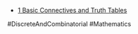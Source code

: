 - [1 Basic Connectives and Truth Tables](Basic%20Connectives%20and%20Truth%20Tables.md)

#DiscreteAndCombinatorial #Mathematics 